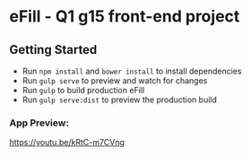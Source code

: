 # eFill - Q1 g15 front-end project

## Getting Started
- Run `npm install` and `bower install` to install dependencies
- Run `gulp serve` to preview and watch for changes
- Run `gulp` to build production eFill
- Run `gulp serve:dist` to preview the production build

### App Preview:
https://youtu.be/kRtC-m7CVng
